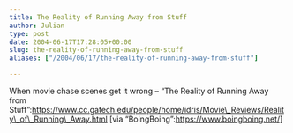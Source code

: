 ```yaml
---
title: The Reality of Running Away from Stuff
author: Julian
type: post
date: 2004-06-17T17:28:05+00:00
slug: the-reality-of-running-away-from-stuff 
aliases: ["/2004/06/17/the-reality-of-running-away-from-stuff"]

---
```

When movie chase scenes get it wrong &#8211; &#8220;The Reality of Running Away from Stuff&#8221;:https://www.cc.gatech.edu/people/home/idris/Movie\_Reviews/Reality\_of\_Running\_Away.html [via &#8220;BoingBoing&#8221;:https://www.boingboing.net/]